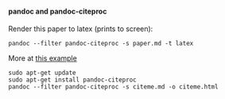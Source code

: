 #### pandoc and pandoc-citeproc

Render this paper to latex (prints to screen):

    pandoc --filter pandoc-citeproc -s paper.md -t latex

More at [this example](http://pandoc.org/demo/example19/Extension-citations.html)


```
sudo apt-get update 
sudo apt-get install pandoc-citeproc
pandoc --filter pandoc-citeproc -s citeme.md -o citeme.html
```